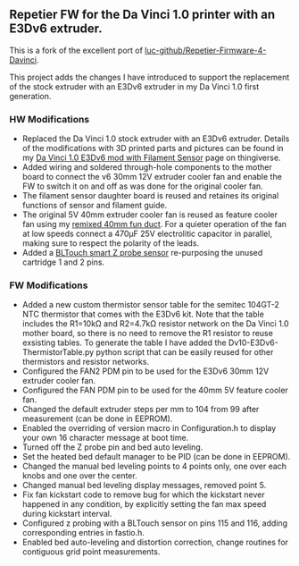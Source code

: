 ## Repetier FW for the Da Vinci 1.0 printer with an E3Dv6 extruder.

This is a fork of the excellent port of [luc-github/Repetier-Firmware-4-Davinci](https://github.com/luc-github/Repetier-Firmware-0.92).

This project adds the changes I have introduced to support the replacement of the stock extruder with an E3Dv6 extruder in my Da Vinci 1.0 first generation.

### HW Modifications ###

* Replaced the Da Vinci 1.0 stock extruder with an E3Dv6 extruder. 
Details of the modifications with 3D printed parts and pictures can be found in my [Da Vinci 1.0 E3Dv6 mod with Filament Sensor]( https://www.thingiverse.com/thing:3142498) page on thingiverse.
* Added wiring and soldered through-hole components to the mother board to connect the v6 30mm 12V extruder cooler fan and enable the FW to switch it on and off as was done for the original cooler fan.
* The filament sensor daughter board is reused and retaines its original functions of sensor and filament guide.
* The original 5V 40mm extruder cooler fan is reused as feature cooler fan using my [remixed 40mm fun duct](https://www.thingiverse.com/thing:3131742). For a quieter operation of the fan at low speeds connect a 470μF 25V electrolitic capacitor in parallel, making sure to respect the polarity of the leads.
* Added a [BLTouch smart Z probe sensor](https://www.antclabs.com/bltouch) re-purposing the unused cartridge 1 and 2 pins.

### FW Modifications ###

* Added a new custom thermistor sensor table for the semitec 104GT-2 NTC thermistor that comes with the E3Dv6 kit.
Note that the table includes the R1=10kΩ and R2=4.7kΩ resistor network on the Da Vinci 1.0 mother board, so there is no need to remove the R1 resistor to reuse exsisting tables. To generate the table I have added the Dv10-E3Dv6-ThermistorTable.py python script that can be easily reused for other thermistors and resistor networks.
* Configured the FAN2 PDM pin to be used for the E3Dv6 30mm 12V extruder cooler fan.
* Configured the FAN PDM pin to be used for the 40mm 5V feature cooler fan.
* Changed the default extruder steps per mm to 104 from 99 after measurement (can be done in EEPROM).
* Enabled the overriding of version macro in Configuration.h to display your own 16 character message at boot time.
* Turned off the Z probe pin and bed auto leveling.
* Set the heated bed default manager to be PID (can be done in EEPROM).
* Changed the manual bed leveling points to 4 points only, one over each knobs and one over the center.
* Changed manual bed leveling display messages, removed point 5.
* Fix fan kickstart code to remove bug for which the kickstart never happened in any condition, by explicitly setting the fan max speed during kickstart interval.
* Configured z probing with a BLTouch sensor on pins 115 and 116, adding corresponding entries in fastio.h.
* Enabled bed auto-leveling and distortion correction, change routines for contiguous grid point measurements.
